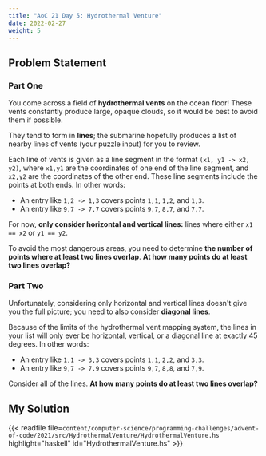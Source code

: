```yaml
---
title: "AoC 21 Day 5: Hydrothermal Venture"
date: 2022-02-27
weight: 5
---
```


## Problem Statement

### Part One

You come across a field of **hydrothermal vents** on the ocean floor!
These vents constantly produce large, opaque clouds, so it would be best
to avoid them if possible.

They tend to form in **lines**; the submarine hopefully produces a list
of nearby lines of vents (your puzzle input) for you to review.

Each line of vents is given as a line segment in the format `(x1, y1 ->
x2, y2)`, where `x1,y1` are the coordinates of one end of the line
segment, and `x2,y2` are the coordinates of the other end. These line
segments include the points at both ends. In other words:

* An entry like `1,2 -> 1,3` covers points `1,1`, `1,2`, and `1,3`.
* An entry like `9,7 -> 7,7` covers points `9,7`, `8,7`, and `7,7`.

For now, **only consider horizontal and vertical lines:** lines where
either `x1 == x2` or `y1 == y2`.

To avoid the most dangerous areas, you need to determine **the number of
points where at least two lines overlap**. **At how many points do at
least two lines overlap?**

### Part Two

Unfortunately, considering only horizontal and vertical lines doesn't
give you the full picture; you need to also consider **diagonal lines**.

Because of the limits of the hydrothermal vent mapping system, the lines
in your list will only ever be horizontal, vertical, or a diagonal line
at exactly 45 degrees. In other words:

* An entry like `1,1 -> 3,3` covers points `1,1`, `2,2`, and `3,3`.
* An entry like `9,7 -> 7.9` covers points `9,7`, `8,8`, and `7,9`.

Consider all of the lines. **At how many points do at least two lines
overlap?**

## My Solution

{{< readfile
  file=`content/computer-science/programming-challenges/advent-of-code/2021/src/HydrothermalVenture/HydrothermalVenture.hs`
  highlight="haskell"
  id="HydrothermalVenture.hs" >}}
